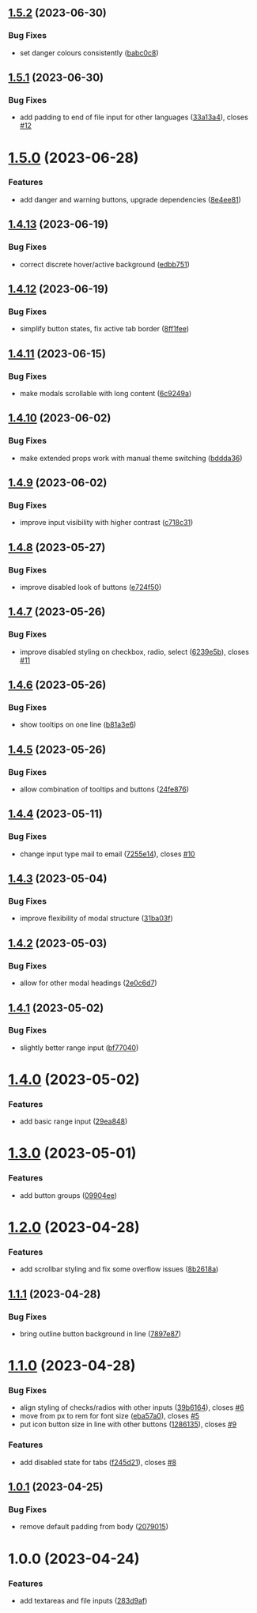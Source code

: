 ## [1.5.2](https://github.com/RiskChallenger/open-components/compare/v1.5.1...v1.5.2) (2023-06-30)

### Bug Fixes

- set danger colours consistently ([babc0c8](https://github.com/RiskChallenger/open-components/commit/babc0c8b94f9ec087e494b17c8f4ebd67455a2a0))

## [1.5.1](https://github.com/RiskChallenger/open-components/compare/v1.5.0...v1.5.1) (2023-06-30)

### Bug Fixes

- add padding to end of file input for other languages ([33a13a4](https://github.com/RiskChallenger/open-components/commit/33a13a480941a02069329f4ef0004f6a8da284b9)), closes [#12](https://github.com/RiskChallenger/open-components/issues/12)

# [1.5.0](https://github.com/RiskChallenger/open-components/compare/v1.4.13...v1.5.0) (2023-06-28)

### Features

- add danger and warning buttons, upgrade dependencies ([8e4ee81](https://github.com/RiskChallenger/open-components/commit/8e4ee81df363d0ddadc69836c8dd3767005f25c7))

## [1.4.13](https://github.com/RiskChallenger/open-components/compare/v1.4.12...v1.4.13) (2023-06-19)

### Bug Fixes

- correct discrete hover/active background ([edbb751](https://github.com/RiskChallenger/open-components/commit/edbb7515e8865e5f2e49a93d5268c38241691227))

## [1.4.12](https://github.com/RiskChallenger/open-components/compare/v1.4.11...v1.4.12) (2023-06-19)

### Bug Fixes

- simplify button states, fix active tab border ([8ff1fee](https://github.com/RiskChallenger/open-components/commit/8ff1fee5598619699d16392ee0a75353c5a87eed))

## [1.4.11](https://github.com/RiskChallenger/open-components/compare/v1.4.10...v1.4.11) (2023-06-15)

### Bug Fixes

- make modals scrollable with long content ([6c9249a](https://github.com/RiskChallenger/open-components/commit/6c9249ab06280ede41ecb2de0e7df7aabe83abff))

## [1.4.10](https://github.com/RiskChallenger/open-components/compare/v1.4.9...v1.4.10) (2023-06-02)

### Bug Fixes

- make extended props work with manual theme switching ([bddda36](https://github.com/RiskChallenger/open-components/commit/bddda36f6049d43c4d8b62f258f45c2d4f782f03))

## [1.4.9](https://github.com/RiskChallenger/open-components/compare/v1.4.8...v1.4.9) (2023-06-02)

### Bug Fixes

- improve input visibility with higher contrast ([c718c31](https://github.com/RiskChallenger/open-components/commit/c718c3107c2bca7067532687d91f1091e220b63c))

## [1.4.8](https://github.com/RiskChallenger/open-components/compare/v1.4.7...v1.4.8) (2023-05-27)

### Bug Fixes

- improve disabled look of buttons ([e724f50](https://github.com/RiskChallenger/open-components/commit/e724f50e1857a08a53a7e55980948c241dc8f0fd))

## [1.4.7](https://github.com/RiskChallenger/open-components/compare/v1.4.6...v1.4.7) (2023-05-26)

### Bug Fixes

- improve disabled styling on checkbox, radio, select ([6239e5b](https://github.com/RiskChallenger/open-components/commit/6239e5b44a3df42e0a238d4c787cbf7a49de7c5a)), closes [#11](https://github.com/RiskChallenger/open-components/issues/11)

## [1.4.6](https://github.com/RiskChallenger/open-components/compare/v1.4.5...v1.4.6) (2023-05-26)

### Bug Fixes

- show tooltips on one line ([b81a3e6](https://github.com/RiskChallenger/open-components/commit/b81a3e66d743c43df82acb9a4f23406e50dfb921))

## [1.4.5](https://github.com/RiskChallenger/open-components/compare/v1.4.4...v1.4.5) (2023-05-26)

### Bug Fixes

- allow combination of tooltips and buttons ([24fe876](https://github.com/RiskChallenger/open-components/commit/24fe87640b9a26c85a4d95199f303b758a94dc9e))

## [1.4.4](https://github.com/RiskChallenger/open-components/compare/v1.4.3...v1.4.4) (2023-05-11)

### Bug Fixes

- change input type mail to email ([7255e14](https://github.com/RiskChallenger/open-components/commit/7255e14e88615540a2ef8077eb8284d83db8feee)), closes [#10](https://github.com/RiskChallenger/open-components/issues/10)

## [1.4.3](https://github.com/RiskChallenger/open-components/compare/v1.4.2...v1.4.3) (2023-05-04)

### Bug Fixes

- improve flexibility of modal structure ([31ba03f](https://github.com/RiskChallenger/open-components/commit/31ba03fa2d5bcc35834f96d46e87f230156a1fc9))

## [1.4.2](https://github.com/RiskChallenger/open-components/compare/v1.4.1...v1.4.2) (2023-05-03)

### Bug Fixes

- allow for other modal headings ([2e0c6d7](https://github.com/RiskChallenger/open-components/commit/2e0c6d7ceae15494de9d75ac991fcf51bf2ec374))

## [1.4.1](https://github.com/RiskChallenger/open-components/compare/v1.4.0...v1.4.1) (2023-05-02)

### Bug Fixes

- slightly better range input ([bf77040](https://github.com/RiskChallenger/open-components/commit/bf77040fe5b0e5fcc505c07e14fb3d83aad6196d))

# [1.4.0](https://github.com/RiskChallenger/open-components/compare/v1.3.0...v1.4.0) (2023-05-02)

### Features

- add basic range input ([29ea848](https://github.com/RiskChallenger/open-components/commit/29ea848103936febdf30300e9a91a640f6ec9669))

# [1.3.0](https://github.com/RiskChallenger/open-components/compare/v1.2.0...v1.3.0) (2023-05-01)

### Features

- add button groups ([09904ee](https://github.com/RiskChallenger/open-components/commit/09904eea4ea082cb0a70ad5887bb8d918184e05b))

# [1.2.0](https://github.com/RiskChallenger/open-components/compare/v1.1.1...v1.2.0) (2023-04-28)

### Features

- add scrollbar styling and fix some overflow issues ([8b2618a](https://github.com/RiskChallenger/open-components/commit/8b2618a6ef2d2d67da19e9c6347f4749f6a96174))

## [1.1.1](https://github.com/RiskChallenger/open-components/compare/v1.1.0...v1.1.1) (2023-04-28)

### Bug Fixes

- bring outline button background in line ([7897e87](https://github.com/RiskChallenger/open-components/commit/7897e8701da9d7e9ba6433ac9d20ae2a22ce17fb))

# [1.1.0](https://github.com/RiskChallenger/open-components/compare/v1.0.1...v1.1.0) (2023-04-28)

### Bug Fixes

- align styling of checks/radios with other inputs ([39b6164](https://github.com/RiskChallenger/open-components/commit/39b6164b05602637dee133da0e71382c15e3df0b)), closes [#6](https://github.com/RiskChallenger/open-components/issues/6)
- move from px to rem for font size ([eba57a0](https://github.com/RiskChallenger/open-components/commit/eba57a02231f77e497c31fd9ee922b9c93be1dc1)), closes [#5](https://github.com/RiskChallenger/open-components/issues/5)
- put icon button size in line with other buttons ([1286135](https://github.com/RiskChallenger/open-components/commit/128613540f70f5bad7a83c615031f124e382ef64)), closes [#9](https://github.com/RiskChallenger/open-components/issues/9)

### Features

- add disabled state for tabs ([f245d21](https://github.com/RiskChallenger/open-components/commit/f245d213b04eea66a4ed0448803c3ef4de62caae)), closes [#8](https://github.com/RiskChallenger/open-components/issues/8)

## [1.0.1](https://github.com/RiskChallenger/open-components/compare/v1.0.0...v1.0.1) (2023-04-25)

### Bug Fixes

- remove default padding from body ([2079015](https://github.com/RiskChallenger/open-components/commit/207901590a18d67aa156cb13b69a513591076389))

# 1.0.0 (2023-04-24)

### Features

- add textareas and file inputs ([283d9af](https://github.com/RiskChallenger/open-components/commit/283d9af0dd82839538f3326341e53e2260b99029))
